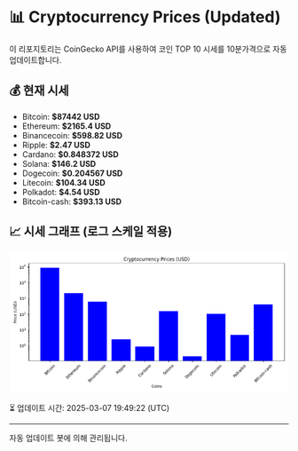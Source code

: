 
# 📊 Cryptocurrency Prices (Updated)

이 리포지토리는 CoinGecko API를 사용하여 코인 TOP 10 시세를 10분가격으로 자동 업데이트합니다.

## 💰 현재 시세
- Bitcoin: **$87442 USD**
- Ethereum: **$2165.4 USD**
- Binancecoin: **$598.82 USD**
- Ripple: **$2.47 USD**
- Cardano: **$0.848372 USD**
- Solana: **$146.2 USD**
- Dogecoin: **$0.204567 USD**
- Litecoin: **$104.34 USD**
- Polkadot: **$4.54 USD**
- Bitcoin-cash: **$393.13 USD**

## 📈 시세 그래프 (로그 스케일 적용)
![Crypto Prices](crypto_prices.png)

⏳ 업데이트 시간: 2025-03-07 19:49:22 (UTC)

---
자동 업데이트 봇에 의해 관리됩니다.
